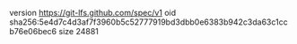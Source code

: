 version https://git-lfs.github.com/spec/v1
oid sha256:5e4d7c4d3af7f3960b5c52777919bd3dbb0e6383b942c3da63c1ccb76e06bec6
size 24881
